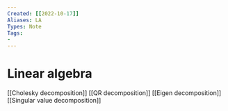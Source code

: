 ```yaml
---
Created: [[2022-10-17]]
Aliases: LA
Types: Note
Tags: 
- 
---
```

# Linear algebra
[[Cholesky decomposition]]
[[QR decomposition]]
[[Eigen decomposition]]
[[Singular value decomposition]]
